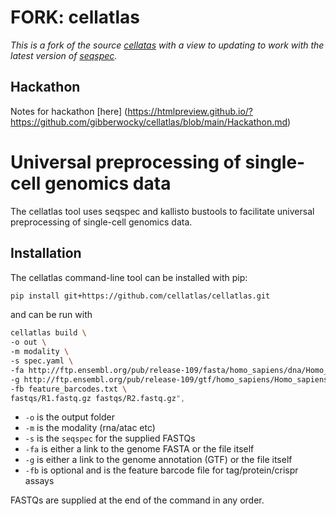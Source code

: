 # FORK: cellatlas

*This is a fork of the source [cellatas](https://github.com/cellatlas/cellatlas.git) with a view to updating to work with the latest version of [seqspec](https://github.com/pachterlab/seqspec.git).*

## Hackathon

Notes for hackathon [here]
(https://htmlpreview.github.io/?https://github.com/gibberwocky/cellatlas/blob/main/Hackathon.md)

# Universal preprocessing of single-cell genomics data

The cellatlas tool uses seqspec and kallisto bustools to facilitate universal preprocessing of single-cell genomics data.

## Installation
The cellatlas command-line tool can be installed with pip:

```bash
pip install git+https://github.com/cellatlas/cellatlas.git
```

and can be run with 
```bash
cellatlas build \
-o out \
-m modality \
-s spec.yaml \
-fa http://ftp.ensembl.org/pub/release-109/fasta/homo_sapiens/dna/Homo_sapiens.GRCh38.dna.primary_assembly.fa.gz \
-g http://ftp.ensembl.org/pub/release-109/gtf/homo_sapiens/Homo_sapiens.GRCh38.109.gtf.gz \
-fb feature_barcodes.txt \
fastqs/R1.fastq.gz fastqs/R2.fastq.gz",
```
- `-o` is the output folder
- `-m` is the modality (rna/atac etc)
- `-s` is the `seqspec` for the supplied FASTQs
- `-fa` is either a link to the genome FASTA or the file itself
- `-g` is either a link to the genome annotation (GTF) or the file itself
- `-fb` is optional and is the feature barcode file for tag/protein/crispr assays

FASTQs are supplied at the end of the command in any order.
